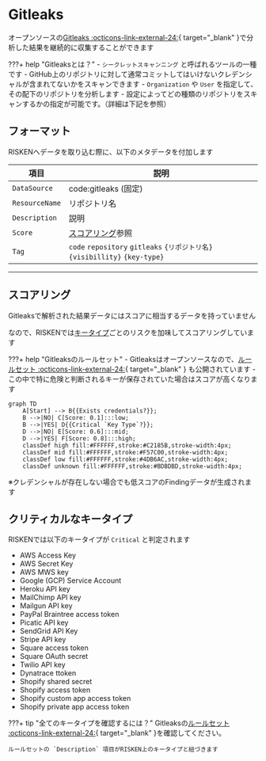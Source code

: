 # Gitleaks

オープンソースの[Gitleaks :octicons-link-external-24:](https://github.com/zricethezav/gitleaks){ target="_blank" }で分析した結果を継続的に収集することができます


???+ help "Gitleaksとは？"
    - `シークレットスキャンニング` と呼ばれるツールの一種です
    - GitHub上のリポジトリに対して通常コミットしてはいけないクレデンシャルが含まれてないかをスキャンできます
    - `Organization` や `User` を指定して、その配下のリポジトリを分析します
    - 設定によってどの種類のリポジトリをスキャンするかの指定が可能です。（詳細は下記を参照）


## フォーマット

RISKENへデータを取り込む際に、以下のメタデータを付加します

| 項目            | 説明                                            |
| -------------- | ---------------------------------------------- |
| `DataSource`   | code:gitleaks (固定)                            |
| `ResourceName` | リポジトリ名                                     |
| `Description`  | 説明                                            |
| `Score`        | [スコアリング](/code/gitleaks_concept/#_2)参照             |
| `Tag`          | `code` `repository` `gitleaks` `{リポジトリ名}` `{visibillity}` `{key-type}` |

---

## スコアリング

Gitleaksで解析された結果データにはスコアに相当するデータを持っていません

なので、RISKENでは[キータイプ](/code/gitleaks_concept/#_3)ごとのリスクを加味してスコアリングしています

???+ help "Gitleaksのルールセット"
    - Gitleaksはオープンソースなので、[ルールセット :octicons-link-external-24:](https://github.com/zricethezav/gitleaks/blob/master/config/gitleaks.toml){ target="_blank" } も公開されています
    - この中で特に危険と判断されるキーが保存されていた場合はスコアが高くなります


```mermaid
graph TD
    A[Start] --> B{{Exists credentials?}};
    B -->|NO| C[Score: 0.1]:::low;
    B -->|YES| D{{Critical `Key Type`?}};
    D -->|NO| E[Score: 0.6]:::mid;
    D -->|YES| F[Score: 0.8]:::high;
    classDef high fill:#FFFFFF,stroke:#C2185B,stroke-width:4px;
    classDef mid fill:#FFFFFF,stroke:#F57C00,stroke-width:4px;
    classDef low fill:#FFFFFF,stroke:#4DB6AC,stroke-width:4px;
    classDef unknown fill:#FFFFFF,stroke:#BDBDBD,stroke-width:4px;
```

※クレデンシャルが存在しない場合でも低スコアのFindingデータが生成されます

## クリティカルなキータイプ

RISKENでは以下のキータイプが `Critical` と判定されます


- AWS Access Key
- AWS Secret Key
- AWS MWS key
- Google (GCP) Service Account
- Heroku API key
- MailChimp API key
- Mailgun API key
- PayPal Braintree access token
- Picatic API key
- SendGrid API Key
- Stripe API key
- Square access token
- Square OAuth secret
- Twilio API key
- Dynatrace ttoken
- Shopify shared secret
- Shopify access token
- Shopify custom app access token
- Shopify private app access token

???+ tip "全てのキータイプを確認するには？"
    Gitleaksの[ルールセット :octicons-link-external-24:](https://github.com/zricethezav/gitleaks/blob/master/config/gitleaks.toml){ target="_blank" }を確認してください。

    ルールセットの `Description` 項目がRISKEN上のキータイプと紐づきます
